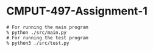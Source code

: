 # CMPUT-497-Assignment-1

```
# For running the main program
% python ./src/main.py
# For running the test program
% python3 ./src/test.py
```
